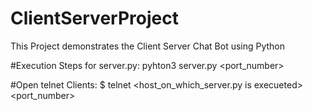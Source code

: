 # ClientServerProject
This Project demonstrates the Client Server Chat Bot using Python

#Execution Steps for server.py:
pyhton3 server.py <port_number>

#Open telnet Clients:
$ telnet <host_on_which_server.py is execueted> <port_number>
